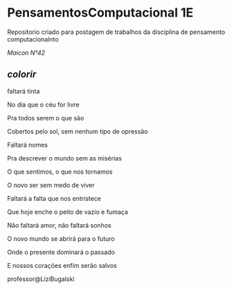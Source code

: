 # PensamentosComputacional 1E
Repositorio criado para postagem de trabalhos da disciplina de pensamento computacionalnto

*Maicon N°42*

## _**colorir**_

faltará tinta

No dia que o céu for livre

Pra todos serem o que são

Cobertos pelo sol, sem nenhum tipo de opressão

Faltará nomes

Pra descrever o mundo sem as misérias

O que sentimos, o que nos tornamos

O novo ser sem medo de viver

Faltará a falta que nos entristece

Que hoje enche o peito de vazio e fumaça

Não faltará amor, não faltará sonhos

O novo mundo se abrirá para o futuro

Onde o presente dominará o passado

E nossos corações enfim serão salvos

professor@LiziBugalski
